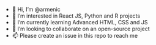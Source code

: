 - 👋 Hi, I’m @armenic
- 👀 I’m interested in React JS, Python and R projects
- 🌱 I’m currently learning Advanced HTML, CSS and JS
- 💞️ I’m looking to collaborate on an open-source project
- 📫 Please create an issue in this repo to reach me

<!---
armenic/armenic is a ✨ special ✨ repository because its `README.md` (this file) appears on your GitHub profile.
You can click the Preview link to take a look at your changes.
--->
